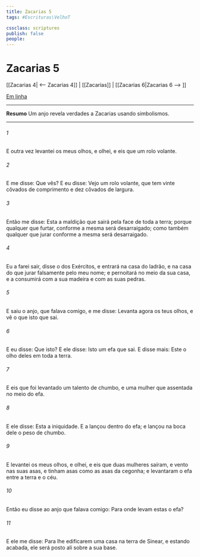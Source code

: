 ```yaml
---
title: Zacarias 5
tags: #Escrituras\VelhoT

cssclass: scriptures
publish: false
people:
---
```


# Zacarias 5
[[Zacarias 4| <-- Zacarias 4]] | [[Zacarias]] | [[Zacarias 6|Zacarias 6 --> ]]

[Em linha](https://churchofjesuschrist.org/study/scriptures/ot/zech/5?lang=por)

---
__Resumo__
Um anjo revela verdades a Zacarias usando simbolismos.

---
###### 1 
E outra vez levantei os meus olhos, e olhei, e eis que  um rolo volante.

###### 2 
E me disse: Que vês? E eu disse: Vejo um rolo volante, que tem vinte côvados de comprimento e dez côvados de largura.

###### 3 
Então me disse: Esta  a maldição que sairá pela face de toda a terra; porque qualquer que furtar, conforme a mesma  será desarraigado; como também qualquer que jurar  conforme a mesma  será desarraigado.

###### 4 
Eu a farei sair, disse o  dos Exércitos, e entrará na casa do ladrão, e na casa do que jurar falsamente pelo meu nome; e pernoitará no meio da sua casa, e a consumirá com a sua madeira e com as suas pedras.

###### 5 
E saiu o anjo, que falava comigo, e me disse: Levanta agora os teus olhos, e vê o que  isto que sai.

###### 6 
E eu disse: Que  isto? E ele disse: Isto  um efa que sai. E disse mais: Este  o olho deles em toda a terra.

###### 7 
E eis que foi levantado um talento de chumbo, e  uma mulher que  assentada no meio do efa.

###### 8 
E ele disse: Esta  a iniquidade. E a lançou dentro do efa; e lançou na boca dele o peso de chumbo.

###### 9 
E levantei os meus olhos, e olhei, e eis que duas mulheres saíram, e  vento nas suas asas, e tinham asas como as asas da cegonha; e levantaram o efa entre a terra e o céu.

###### 10 
Então eu disse ao anjo que falava comigo: Para onde levam estas o efa?

###### 11 
E ele me disse: Para lhe edificarem uma casa na terra de Sinear, e estando  acabada, ele será posto ali sobre a sua base.

